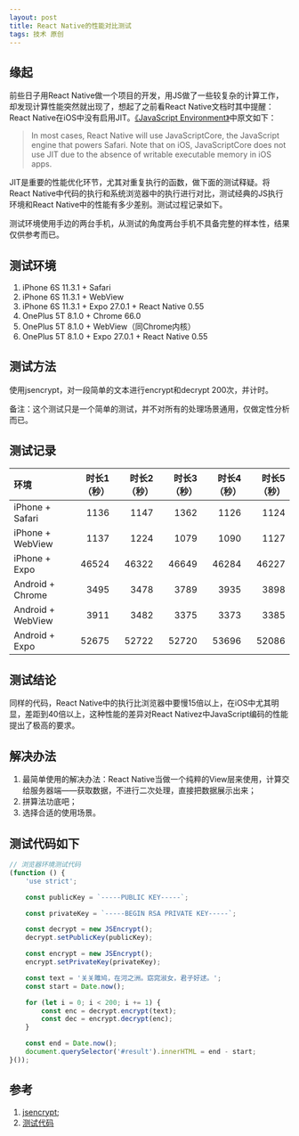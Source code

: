 ```yaml
---
layout: post
title: React Native的性能对比测试
tags: 技术 原创
---
```


## 缘起
前些日子用React Native做一个项目的开发，用JS做了一些较复杂的计算工作，却发现计算性能突然就出现了，想起了之前看React Native文档时其中提醒：React Native在iOS中没有启用JIT。[《JavaScript Environment》](https://facebook.github.io/react-native/docs/javascript-environment.html)中原文如下：

> In most cases, React Native will use JavaScriptCore, the JavaScript engine that powers Safari. Note that on iOS, JavaScriptCore does not use JIT due to the absence of writable executable memory in iOS apps.

JIT是重要的性能优化环节，尤其对重复执行的函数，做下面的测试释疑。将React Native中代码的执行和系统浏览器中的执行进行对比，测试经典的JS执行环境和React Native中的性能有多少差别。测试过程记录如下。

测试环境使用手边的两台手机，从测试的角度两台手机不具备完整的样本性，结果仅供参考而已。

## 测试环境

1. iPhone 6S 11.3.1 + Safari
2. iPhone 6S 11.3.1 + WebView
3. iPhone 6S 11.3.1 + Expo 27.0.1 + React Native 0.55
4. OnePlus 5T 8.1.0 + Chrome 66.0
5. OnePlus 5T 8.1.0 + WebView（同Chrome内核）
6. OnePlus 5T 8.1.0 + Expo 27.0.1 + React Native 0.55

## 测试方法
使用jsencrypt，对一段简单的文本进行encrypt和decrypt 200次，并计时。

备注：这个测试只是一个简单的测试，并不对所有的处理场景通用，仅做定性分析而已。

## 测试记录

| 环境 | 时长1（秒） | 时长2（秒） | 时长3（秒） | 时长4（秒） | 时长5（秒） |
|:-----|------------:|------------:|------------:|------------:|------------:|
| iPhone + Safari | 1136 | 1147 | 1362 | 1126 | 1124 |
| iPhone + WebView | 1137 | 1224 | 1079 | 1090 | 1127 |
| iPhone + Expo | 46524 | 46322 | 46649 | 46284 | 46227 |
| Android + Chrome | 3495 | 3478 | 3789 | 3935 | 3898 |
| Android + WebView | 3911 | 3482 | 3375 | 3373 | 3385 |
| Android + Expo | 52675 | 52722 | 52720 | 53696 | 52086 |

## 测试结论
同样的代码，React Native中的执行比浏览器中要慢15倍以上，在iOS中尤其明显，差距到40倍以上，这种性能的差异对React Nativez中JavaScript编码的性能提出了极高的要求。

## 解决办法
1. 最简单使用的解决办法：React Native当做一个纯粹的View层来使用，计算交给服务器端——获取数据，不进行二次处理，直接把数据展示出来；
2. 拼算法功底吧；
3. 选择合适的使用场景。

## 测试代码如下
```javascript
// 浏览器环境测试代码
(function () {
    'use strict';

    const publicKey = `-----PUBLIC KEY-----`;

    const privateKey = `-----BEGIN RSA PRIVATE KEY-----`;

    const decrypt = new JSEncrypt();
    decrypt.setPublicKey(publicKey);

    const encrypt = new JSEncrypt();
    encrypt.setPrivateKey(privateKey);

    const text = '关关雎鸠，在河之洲。窈窕淑女，君子好逑。';
    const start = Date.now();

    for (let i = 0; i < 200; i += 1) {
        const enc = decrypt.encrypt(text);
        const dec = encrypt.decrypt(enc);
    }

    const end = Date.now();
    document.querySelector('#result').innerHTML = end - start;
}());
```

## 参考
1. [jsencrypt](http://travistidwell.com/jsencrypt/);
2. [测试代码](https://github.com/testudy/react-native-perf-test)
